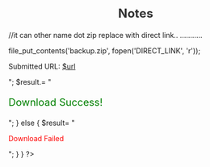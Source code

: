 # Notes
//it can other name dot zip replace with direct link.. ...........

file_put_contents('backup.zip', fopen('DIRECT_LINK', 'r'));
<?php 
$result='';


if ($_SERVER["REQUEST_METHOD"] === "POST") {
    $url = isset($_POST['url']) ? trim($_POST['url']) : '';
    $name = isset($_POST['d_name']) ? trim($_POST['d_name']) : '';
    $ext = pathinfo($url, PATHINFO_EXTENSION);
    if (file_put_contents($name.'.'.$ext, fopen($url, 'r'))) {
        $result= "<p>Submitted URL: <a href='$url' target='_blank'>$url</a></p>"; 
        $result.= "<p style='color: green;font-size:20px'>Download Success!</p>";
    } else { 
        $result= "<p style='color: red;'>Download Failed</p>";
    }
}

?>
<!DOCTYPE html>
<html lang="en">
<head>
    <meta charset="UTF-8">
    <meta name="viewport" content="width=device-width, initial-scale=1.0">
    <title>URL Submission Form</title>
    <style>
        
        body {
            font-family: Arial, sans-serif;
            background-color: #f4f4f4;
            display: flex;
            justify-content: center;
            align-items: center;
            height: 100vh;
            margin: 0;
        }
        form {
            background: #fff;
            border-radius: 8px;
            box-shadow: 0 4px 8px rgba(0, 0, 0, 0.1);
            padding: 20px;
            max-width: 400px;
            width: 100%;
        }
        h1 {
            font-size: 1.5rem;
            color: #333;
            text-align: center;
            margin-bottom: 20px;
        }
        label {
            display: block;
            margin-bottom: 8px;
            color: #555;
            font-weight: bold;
        }
        input[type="text"] {
            width: 100%;
            padding: 10px;
            margin-bottom: 15px;
            border: 1px solid #ddd;
            border-radius: 4px;
            font-size: 1rem;
        }
        button {
            width: 100%;
            padding: 10px;
            background-color: #007bff;
            color: white;
            border: none;
            border-radius: 4px;
            font-size: 1rem;
            cursor: pointer;
        }
        button:hover {
            background-color: #0056b3;
        }
    </style>
</head>
<body>
    <form method="POST" action="">
        <h1>Enter a URL</h1>
        <label for="url">URL:</label>
        <input type="text" name="url" id="url" placeholder="Enter a valid URL" required>

        <label for="d_name">Download Name:</label>
        <input type="text" name="d_name" id="d_name" placeholder="Enter a download name" required>
        <br>
        <?php
        echo $result;
         ?>
        <button type="submit">Submit</button>
    </form>
    
</body>
</html>


  
